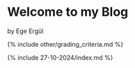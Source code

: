 # Welcome to my Blog

by Ege Ergül

{% include other/grading_criteria.md %}

{% include 27-10-2024/index.md %}
